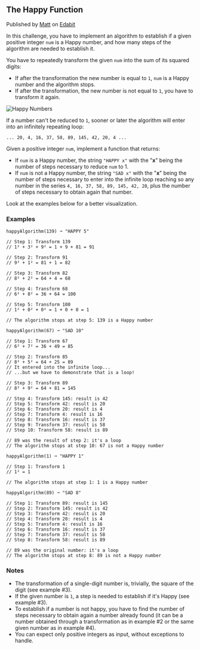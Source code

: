 The Happy Function
------------------

Published by [Matt](https://edabit.com/user/BkPgkDQGHm66X4Qai) on [Edabit](https://edabit.com/challenge/q5tAZPFbLzuERDybw)

In this challenge, you have to implement an algorithm to establish if a given positive integer `num` is a Happy number, and how many steps of the algorithm are needed to establish it.

You have to repeatedly transform the given `num` into the sum of its squared digits:

*   If after the transformation the new number is equal to `1`, `num` is a Happy number and the algorithm stops.
*   If after the transformation, the new number is not equal to `1`, you have to transform it again.

![Happy Numbers](https://edabit-challenges.s3.amazonaws.com/happyjcnc.png)

If a number can't be reduced to `1`, sooner or later the algorithm will enter into an infinitely repeating loop:

    ... 20, 4, 16, 37, 58, 89, 145, 42, 20, 4 ...

Given a positive integer `num`, implement a function that returns:

*   If `num` is a Happy number, the string `"HAPPY x"` with the "**x**" being the number of steps necessary to reduce `num` to 1.
*   If `num` is not a Happy number, the string `"SAD x"` with the "**x**" being the number of steps necessary to enter into the infinite loop reaching so any number in the series `4, 16, 37, 58, 89, 145, 42, 20`, plus the number of steps necessary to obtain again that number.

Look at the examples below for a better visualization.

### Examples

    happyAlgorithm(139) ➞ "HAPPY 5"
    
    // Step 1: Transform 139
    // 1² + 3² + 9² = 1 + 9 + 81 = 91
    
    // Step 2: Transform 91
    // 9² + 1² = 81 + 1 = 82
    
    // Step 3: Transform 82
    // 8² + 2² = 64 + 4 = 68
    
    // Step 4: Transform 68
    // 6² + 8² = 36 + 64 = 100
    
    // Step 5: Transform 100
    // 1² + 0² + 0² = 1 + 0 + 0 = 1
    
    // The algorithm stops at step 5: 139 is a Happy number
    
    happyAlgorithm(67) ➞ "SAD 10"
    
    // Step 1: Transform 67
    // 6² + 7² = 36 + 49 = 85
    
    // Step 2: Transform 85
    // 8² + 5² = 64 + 25 = 89
    // It entered into the infinite loop...
    // ...but we have to demonstrate that is a loop!
    
    // Step 3: Transform 89
    // 8² + 9² = 64 + 81 = 145
    
    // Step 4: Transform 145: result is 42
    // Step 5: Transform 42: result is 20
    // Step 6: Transform 20: result is 4
    // Step 7: Transform 4: result is 16
    // Step 8: Transform 16: result is 37
    // Step 9: Transform 37: result is 58
    // Step 10: Transform 58: result is 89
    
    // 89 was the result of step 2: it's a loop
    // The algorithm stops at step 10: 67 is not a Happy number
    
    happyAlgorithm(1) ➞ "HAPPY 1"
    
    // Step 1: Transform 1
    // 1² = 1
    
    // The algorithm stops at step 1: 1 is a Happy number
    
    happyAlgorithm(89) ➞ "SAD 8"
    
    // Step 1: Transform 89: result is 145
    // Step 2: Transform 145: result is 42
    // Step 3: Transform 42: result is 20
    // Step 4: Transform 20: result is 4
    // Step 5: Transform 4: result is 16
    // Step 6: Transform 16: result is 37
    // Step 7: Transform 37: result is 58
    // Step 8: Transform 58: result is 89
    
    // 89 was the original number: it's a loop
    // The algorithm stops at step 8: 89 is not a Happy number

### Notes

*   The transformation of a single-digit number is, trivially, the square of the digit (see example #3).
*   If the given number is `1`, a step is needed to establish if it's Happy (see example #3).
*   To establish if a number is not happy, you have to find the number of steps necessary to obtain again a number already found (it can be a number obtained through a transformation as in example #2 or the same given number as in example #4).
*   You can expect only positive integers as input, without exceptions to handle.